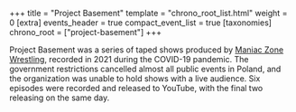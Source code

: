 +++
title = "Project Basement"
template = "chrono_root_list.html"
weight = 0
[extra]
events_header = true
compact_event_list = true
[taxonomies]
chrono_root = ["project-basement"]
+++

Project Basement was a series of taped shows produced by [Maniac Zone Wrestling](@/o/mzw.md), recorded in 2021 during the COVID-19 pandemic.
The government restrictions cancelled almost all public events in Poland, and the organization was unable to hold shows with a live audience.
Six episodes were recorded and released to YouTube, with the final two releasing on the same day.
